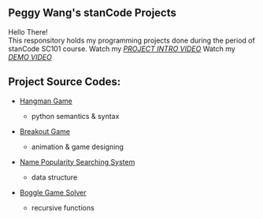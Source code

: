 ## Peggy Wang's stanCode Projects
Hello There!\
This responsitory holds my programming projects done during the period of stanCode SC101 course.
Watch my *[PROJECT INTRO VIDEO](https://drive.google.com/file/d/1exvRbON90-7mgJzzl8tPXnZPMPTjBby4/view?usp=sharing)*
Watch my *[DEMO VIDEO](https://drive.google.com/drive/folders/1Gi3bn9qPW_gR0ISyGzVPLd5Bztdvd7rF?fbclid=IwAR36BW3v_bHn-Idsh-0_ROSWLwrXOzoervZId25OOzH2LX4b6FCGDfULdDg)*

## Project Source Codes:
- [Hangman Game](https://github.com/105071076/pw-projects/blob/main/stancode%20projects/hangman/hangman.py)
  - python semantics & syntax

- [Breakout Game](https://github.com/105071076/pw-projects/blob/main/stancode%20projects/breakout%20game/breakout_extensions.py)
  - animation & game designing

- [Name Popularity Searching System](https://github.com/105071076/pw-projects/blob/main/stancode%20projects/name_searching/babynames.py)
  - data structure

- [Boggle Game Solver](https://github.com/105071076/pw-projects/blob/main/stancode%20projects/boggle%20game%20solver/boggle.py)
  - recursive functions




